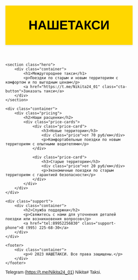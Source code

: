 <!DOCTYPE html>
<html lang="ru">
<head>
    <meta charset="UTF-8">
    <meta name="viewport" content="width=device-width, initial-scale=1.0">
    <title>НАШЕТАКСИ - Междугородние перевозки</title>
    <style>
        * {
            margin: 0;
            padding: 0;
            box-sizing: border-box;
            font-family: 'Arial', sans-serif;
        }
        
        body {
            background-color: #fff;
            color: #000;
            line-height: 1.6;
        }
        
        header {
            background-color: #FFD700; /* желтый */
            padding: 20px 0;
            text-align: center;
            box-shadow: 0 2px 5px rgba(0,0,0,0.1);
        }
        
        .logo {
            font-size: 2.5rem;
            font-weight: bold;
            color: #000;
            text-transform: uppercase;
        }
        
        .container {
            max-width: 1200px;
            margin: 0 auto;
            padding: 20px;
        }
        
        .hero {
            background-color: #000;
            color: #FFD700;
            text-align: center;
            padding: 60px 20px;
            margin-bottom: 30px;
        }
        
        .hero h1 {
            font-size: 2.5rem;
            margin-bottom: 20px;
        }
        
        .hero p {
            font-size: 1.2rem;
            margin-bottom: 30px;
            max-width: 800px;
            margin-left: auto;
            margin-right: auto;
        }
        
        .cta-button {
            display: inline-block;
            background-color: #FFD700;
            color: #000;
            font-size: 1.2rem;
            font-weight: bold;
            padding: 15px 40px;
            text-decoration: none;
            border-radius: 5px;
            transition: all 0.3s ease;
            margin-bottom: 20px;
        }
        
        .cta-button:hover {
            background-color: #000;
            color: #FFD700;
            border: 2px solid #FFD700;
        }
        
        .pricing {
            background-color: #f8f8f8;
            padding: 40px 20px;
            margin: 30px 0;
            border-radius: 8px;
        }
        
        .pricing h2 {
            text-align: center;
            color: #000;
            margin-bottom: 30px;
            font-size: 2rem;
        }
        
        .price-cards {
            display: flex;
            justify-content: center;
            flex-wrap: wrap;
            gap: 20px;
        }
        
        .price-card {
            background-color: #fff;
            border: 2px solid #FFD700;
            border-radius: 8px;
            padding: 25px;
            width: 300px;
            text-align: center;
            box-shadow: 0 4px 8px rgba(0,0,0,0.1);
        }
        
        .price-card h3 {
            color: #000;
            margin-bottom: 15px;
            font-size: 1.5rem;
        }
        
        .price-card .price {
            color: #FFD700;
            font-size: 2rem;
            font-weight: bold;
            margin-bottom: 15px;
        }
        
        .price-card p {
            color: #333;
        }
        
        .support {
            text-align: center;
            padding: 30px 20px;
            background-color: #000;
            color: #FFD700;
            margin-top: 30px;
        }
        
        .support h2 {
            margin-bottom: 15px;
        }
        
        .support-phone {
            font-size: 1.5rem;
            font-weight: bold;
            color: #FFD700;
            text-decoration: none;
            display: block;
            margin: 10px 0;
        }
        
        footer {
            background-color: #FFD700;
            color: #000;
            text-align: center;
            padding: 20px;
            margin-top: 30px;
        }
        
        @media (max-width: 768px) {
            .price-cards {
                flex-direction: column;
                align-items: center;
            }
            
            .hero h1 {
                font-size: 2rem;
            }
            
            .logo {

Telegram (https://t.me/Nikita24_01)
Nikitafont-size: 2rem;
            }
        }
    </style>
</head>
<body>
    <header>
        <div class="container">
            <div class="logo">НАШЕТАКСИ</div>
        </div>
    </header>
    
    <section class="hero">
        <div class="container">
            <h1>Междугороднее такси</h1>
            <p>Поездки по старым и новым территориям с комфортом и по выгодным ценам</p>
            <a href="https://t.me/Nikita24_01" class="cta-button">Заказать такси</a>
        </div>
    </section>
    
    <div class="container">
        <div class="pricing">
            <h2>Наши расценки</h2>
            <div class="price-cards">
                <div class="price-card">
                    <h3>Новые территории</h3>
                    <div class="price">от 70 руб/км</div>
                    <p>Комфортабельные поездки по новым территориям с опытными водителями</p>
                </div>
                
                <div class="price-card">
                    <h3>Старые территории</h3>
                    <div class="price">от 20 руб/км</div>
                    <p>Экономичные поездки по старым территориям с гарантией безопасности</p>
                </div>
            </div>
        </div>
    </div>
    
    <div class="support">
        <div class="container">
            <h2>Служба поддержки</h2>
            <p>Свяжитесь с нами для уточнения деталей поездки или возникновения вопросов</p>
            <a href="tel:89952256830" class="support-phone">8 (995) 225-68-30</a>
        </div>
    </div>
    
    <footer>
        <div class="container">
            <p>© 2023 НАШЕТАКСИ. Все права защищены.</p>
        </div>
    </footer>
</body>
</html >

Telegram (https://t.me/Nikita24_01)
Nikita# Taksi.
